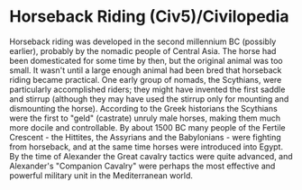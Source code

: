 # Horseback Riding (Civ5)/Civilopedia

Horseback riding was developed in the second millennium BC (possibly earlier), probably by the nomadic people of Central Asia. The horse had been domesticated for some time by then, but the original animal was too small. It wasn't until a large enough animal had been bred that horseback riding became practical. One early group of nomads, the Scythians, were particularly accomplished riders; they might have invented the first saddle and stirrup (although they may have used the stirrup only for mounting and dismounting the horse). According to the Greek historians the Scythians were the first to "geld" (castrate) unruly male horses, making them much more docile and controllable.
By about 1500 BC many people of the Fertile Crescent - the Hittites, the Assyrians and the Babylonians - were fighting from horseback, and at the same time horses were introduced into Egypt. By the time of Alexander the Great cavalry tactics were quite advanced, and Alexander's "Companion Cavalry" were perhaps the most effective and powerful military unit in the Mediterranean world.